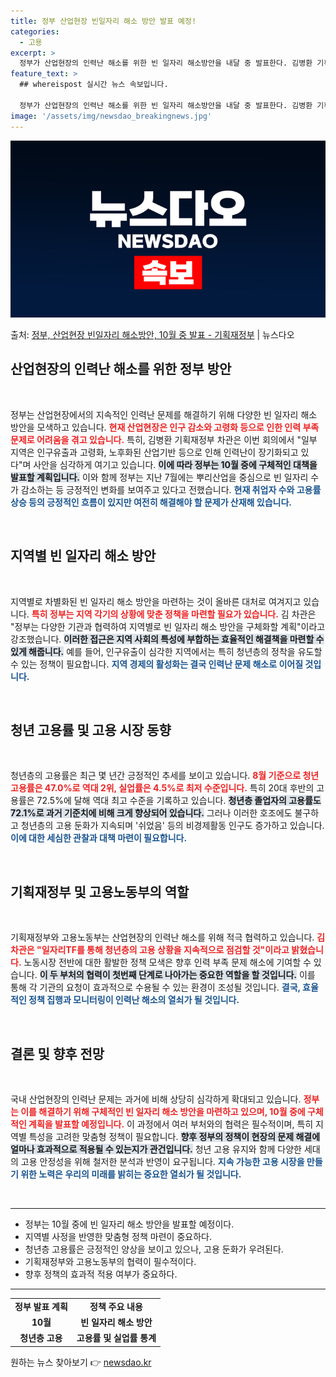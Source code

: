 ```yaml
---
title: 정부 산업현장 빈일자리 해소 방안 발표 예정!
categories:
  - 고용
excerpt: >
  정부가 산업현장의 인력난 해소를 위한 빈 일자리 해소방안을 내달 중 발표한다. 김병환 기획재정부 1차관은 1…
feature_text: >
  ## whereispost 실시간 뉴스 속보입니다.

  정부가 산업현장의 인력난 해소를 위한 빈 일자리 해소방안을 내달 중 발표한다. 김병환 기획재정부 1차관은 1…
image: '/assets/img/newsdao_breakingnews.jpg'
---
```


![뉴스다오 속보](/assets/img/newsdao_breakingnews.jpg)

<p>출처: <a href="https://newsdao.kr/1919" rel="dofollow">정부, 산업현장 빈일자리 해소방안, 10월 중 발표 - 기획재정부</a> | 뉴스다오</p>

<h2 data-ke-size="size26">산업현장의 인력난 해소를 위한 정부 방안</h2>

<p data-ke-size="size16">&nbsp;</p>

정부는 산업현장에서의 지속적인 인력난 문제를 해결하기 위해 다양한 빈 일자리 해소 방안을 모색하고 있습니다. <b><span style="color: #ee2323;">현재 산업현장은 인구 감소와 고령화 등으로 인한 인력 부족 문제로 어려움을 겪고 있습니다.</span></b> 특히, 김병환 기획재정부 차관은 이번 회의에서 "일부 지역은 인구유출과 고령화, 노후화된 산업기반 등으로 인해 인력난이 장기화되고 있다"며 사안을 심각하게 여기고 있습니다. <b><span style="background-color: #21538527;">이에 따라 정부는 10월 중에 구체적인 대책을 발표할 계획입니다.</span></b> 이와 함께 정부는 지난 7월에는 뿌리산업을 중심으로 빈 일자리 수가 감소하는 등 긍정적인 변화를 보여주고 있다고 전했습니다. <b><span style="color: #1a5490;">현재 취업자 수와 고용률 상승 등의 긍정적인 흐름이 있지만 여전히 해결해야 할 문제가 산재해 있습니다.</span></b>

<p data-ke-size="size16">&nbsp;</p>

<h2 data-ke-size="size26">지역별 빈 일자리 해소 방안</h2>

<p data-ke-size="size16">&nbsp;</p>

지역별로 차별화된 빈 일자리 해소 방안을 마련하는 것이 올바른 대처로 여겨지고 있습니다. <b><span style="color: #ee2323;">특히 정부는 지역 각기의 상황에 맞춘 정책을 마련할 필요가 있습니다.</span></b> 김 차관은 "정부는 다양한 기관과 협력하여 지역별로 빈 일자리 해소 방안을 구체화할 계획"이라고 강조했습니다. <b><span style="background-color: #21538527;">이러한 접근은 지역 사회의 특성에 부합하는 효율적인 해결책을 마련할 수 있게 해줍니다.</span></b> 예를 들어, 인구유출이 심각한 지역에서는 특히 청년층의 정착을 유도할 수 있는 정책이 필요합니다. <b><span style="color: #1a5490;">지역 경제의 활성화는 결국 인력난 문제 해소로 이어질 것입니다.</span></b>

<p data-ke-size="size16">&nbsp;</p>

<h2 data-ke-size="size26">청년 고용률 및 고용 시장 동향</h2>

<p data-ke-size="size16">&nbsp;</p>

청년층의 고용률은 최근 몇 년간 긍정적인 추세를 보이고 있습니다. <b><span style="color: #ee2323;">8월 기준으로 청년 고용률은 47.0%로 역대 2위, 실업률은 4.5%로 최저 수준입니다.</span></b> 특히 20대 후반의 고용률은 72.5%에 달해 역대 최고 수준을 기록하고 있습니다. <b><span style="background-color: #21538527;">청년층 졸업자의 고용률도 72.1%로 과거 기준치에 비해 크게 향상되어 있습니다.</span></b> 그러나 이러한 호조에도 불구하고 청년층의 고용 둔화가 지속되며 '쉬었음' 등의 비경제활동 인구도 증가하고 있습니다. <b><span style="color: #1a5490;">이에 대한 세심한 관찰과 대책 마련이 필요합니다.</span></b>

<p data-ke-size="size16">&nbsp;</p>

<h2 data-ke-size="size26">기획재정부 및 고용노동부의 역할</h2>

<p data-ke-size="size16">&nbsp;</p>

기획재정부와 고용노동부는 산업현장의 인력난 해소를 위해 적극 협력하고 있습니다. <b><span style="color: #ee2323;">김 차관은 "일자리TF를 통해 청년층의 고용 상황을 지속적으로 점검할 것"이라고 밝혔습니다.</span></b> 노동시장 전반에 대한 활발한 정책 모색은 향후 인력 부족 문제 해소에 기여할 수 있습니다. <b><span style="background-color: #21538527;">이 두 부처의 협력이 첫번째 단계로 나아가는 중요한 역할을 할 것입니다.</span></b> 이를 통해 각 기관의 요청이 효과적으로 수용될 수 있는 환경이 조성될 것입니다. <b><span style="color: #1a5490;">결국, 효율적인 정책 집행과 모니터링이 인력난 해소의 열쇠가 될 것입니다.</span></b>

<p data-ke-size="size16">&nbsp;</p>

<h2 data-ke-size="size26">결론 및 향후 전망</h2>

<p data-ke-size="size16">&nbsp;</p>

국내 산업현장의 인력난 문제는 과거에 비해 상당히 심각하게 확대되고 있습니다. <b><span style="color: #ee2323;">정부는 이를 해결하기 위해 구체적인 빈 일자리 해소 방안을 마련하고 있으며, 10월 중에 구체적인 계획을 발표할 예정입니다.</span></b> 이 과정에서 여러 부처와의 협력은 필수적이며, 특히 지역별 특성을 고려한 맞춤형 정책이 필요합니다. <b><span style="background-color: #21538527;">향후 정부의 정책이 현장의 문제 해결에 얼마나 효과적으로 적용될 수 있는지가 관건입니다.</span></b> 청년 고용 유지와 함께 다양한 세대의 고용 안정성을 위해 철저한 분석과 반영이 요구됩니다. <b><span style="color: #1a5490;">지속 가능한 고용 시장을 만들기 위한 노력은 우리의 미래를 밝히는 중요한 열쇠가 될 것입니다.</span></b>

<p data-ke-size="size16">&nbsp;</p>

<hr>

<ul>
    <li>정부는 10월 중에 빈 일자리 해소 방안을 발표할 예정이다.</li>
    <li>지역별 사정을 반영한 맞춤형 정책 마련이 중요하다.</li>
    <li>청년층 고용률은 긍정적인 양상을 보이고 있으나, 고용 둔화가 우려된다.</li>
    <li>기획재정부와 고용노동부의 협력이 필수적이다.</li>
    <li>향후 정책의 효과적 적용 여부가 중요하다.</li>
</ul>

<hr>

<table style="width: 100%; border-collapse: collapse;">
    <tbody>
        <tr>
            <td style="text-align: center; height: 17px;"><b>정부 발표 계획</b></td>
            <td style="text-align: center; height: 17px;"><b>정책 주요 내용</b></td>
        </tr>
        <tr>
            <td style="text-align: center; height: 17px;"><b>10월</b></td>
            <td style="text-align: center; height: 17px;"><b>빈 일자리 해소 방안</b></td>
        </tr>
        <tr>
            <td style="text-align: center; height: 17px;"><b>청년층 고용</b></td>
            <td style="text-align: center; height: 17px;"><b>고용률 및 실업률 통계</b></td>
        </tr>
    </tbody>
</table> 

원하는 뉴스 찾아보기 👉 <a href="https://newsdao.kr" rel="dofollow">newsdao.kr</a>


